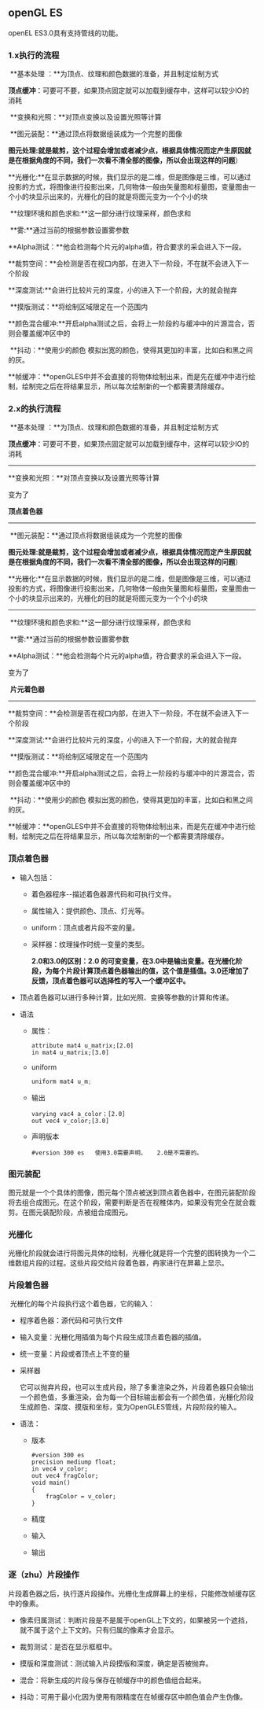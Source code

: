 ## openGL ES

openEL ES3.0具有支持管线的功能。

### 1.x执行的流程

​	**基本处理 ：**为顶点、纹理和颜色数据的准备，并且制定绘制方式

​	**顶点缓冲**：可要可不要，如果顶点固定就可以加载到缓存中，这样可以较少IO的消耗

​	**变换和光照：**对顶点变换以及设置光照等计算

​	**图元装配：**通过顶点将数据组装成为一个完整的图像	

​	**图元处理:**就是裁剪，这个过程会增加或者减少点，根据具体情况而定**产生原因就是在根据角度的不同，我们一次看不清全部的图像，所以会出现这样的问题**）

​	**光栅化:**在显示数据的时候，我们显示的是二维，但是图像是三维，可以通过投影的方式，将图像进行投影出来，几何物体一般由矢量图和标量图，变量图由一个小的块显示出来的，光栅化的目的就是将图元变为一个个小的块

​	**纹理环境和颜色求和:**这一部分进行纹理采样，颜色求和

​	**雾:**通过当前的根据参数设置雾参数

​	**Alpha测试：**他会检测每个片元的alpha值，符合要求的采会进入下一段。

​	**裁剪空间：**会检测是否在视口内部，在进入下一阶段，不在就不会进入下一个阶段

​	**深度测试:**会进行比较片元的深度，小的进入下一个阶段，大的就会抛弃

​	**摸版测试：**将绘制区域限定在一个范围内

​	**颜色混合缓冲:**开启alpha测试之后，会将上一阶段的与缓冲中的片源混合，否则会覆盖缓冲区中的

​	**抖动：**使用少的颜色 模拟出宽的颜色，使得其更加的丰富，比如白和黑之间的灰。

​	**帧缓冲：**openGLES中并不会直接的将物体绘制出来，而是先在缓冲中进行绘制，绘制完之后在将结果显示，所以每次绘制新的一个都需要清除缓存。

### 2.x的执行流程

​	**基本处理 ：**为顶点、纹理和颜色数据的准备，并且制定绘制方式

​	**顶点缓冲**：可要可不要，如果顶点固定就可以加载到缓存中，这样可以较少IO的消耗

------------

**变换和光照：**对顶点变换以及设置光照等计算

变为了

**顶点着色器**

---------

​	**图元装配：**通过顶点将数据组装成为一个完整的图像	

​	**图元处理:**就是裁剪，这个过程会增加或者减少点，根据具体情况而定**产生原因就是在根据角度的不同，我们一次看不清全部的图像，所以会出现这样的问题**）

​	**光栅化:**在显示数据的时候，我们显示的是二维，但是图像是三维，可以通过投影的方式，将图像进行投影出来，几何物体一般由矢量图和标量图，变量图由一个小的块显示出来的，光栅化的目的就是将图元变为一个个小的块

---------

​	**纹理环境和颜色求和:**这一部分进行纹理采样，颜色求和

​	**雾:**通过当前的根据参数设置雾参数

​	**Alpha测试：**他会检测每个片元的alpha值，符合要求的采会进入下一段。

变为了

​	**片元着色器**

----

​	**裁剪空间：**会检测是否在视口内部，在进入下一阶段，不在就不会进入下一个阶段

​	**深度测试:**会进行比较片元的深度，小的进入下一个阶段，大的就会抛弃

​	**摸版测试：**将绘制区域限定在一个范围内

​	**颜色混合缓冲:**开启alpha测试之后，会将上一阶段的与缓冲中的片源混合，否则会覆盖缓冲区中的

​	**抖动：**使用少的颜色 模拟出宽的颜色，使得其更加的丰富，比如白和黑之间的灰。

​	**帧缓冲：**openGLES中并不会直接的将物体绘制出来，而是先在缓冲中进行绘制，绘制完之后在将结果显示，所以每次绘制新的一个都需要清除缓存。





### 顶点着色器

- 输入包括：

  - 着色器程序--描述着色器源代码和可执行文件。

  - 属性输入：提供颜色、顶点、灯光等。

  - uniform：顶点或者片段不变的量。

  - 采样器：纹理操作时统一变量的类型。

    **2.0和3.0的区别：2.0 的可变变量，在3.0中是输出变量。在光栅化阶段，为每个片段计算顶点着色器输出的值，这个值是插值。3.0还增加了反馈，顶点着色器可以选择性的写入一个缓冲区中。**

- 顶点着色器可以进行多种计算，比如光照、变换等参数的计算和传递。

- 语法

  - 属性：

    ```
    attribute mat4 u_matrix;[2.0]
    in mat4 u_matrix;[3.0]
    ```

  - uniform

    ```c++
    uniform mat4 u_m;
    ```

  - 输出

    ```
    varying vac4 a_color；[2.0]
    out vec4 v_color;[3.0]
    ```

  - 声明版本

    ```
    #version 300 es   使用3.0需要声明，   2.0是不需要的。
    ```





### 图元装配

​	图元就是一个个具体的图像，图元每个顶点被送到顶点着色器中，在图元装配阶段将去组合成图元。在这个阶段，需要判断是否在视椎体内，如果没有完全在就会裁剪。在图元装配阶段，点被组合成图元。

### 光栅化

​	光栅化阶段就会进行将图元具体的绘制，光栅化就是将一个完整的图转换为一个二维数组片段的过程。这些片段交给片段着色器，冉家进行在屏幕上显示。

### 片段着色器

​	光栅化的每个片段执行这个着色器，它的输入：

- 程序着色器：源代码和可执行文件

- 输入变量：光栅化用插值为每个片段生成顶点着色器的插值。

- 统一变量：片段或者顶点上不变的量

- 采样器

  它可以抛弃片段，也可以生成片段，除了多重渲染之外，片段着色器只会输出一个颜色值，多重渲染，会为每一个目标输出都会有一个颜色值，光栅化阶段生成颜色、深度、摸版和坐标，变为OpenGLES管线，片段阶段的输入。

- 语法：

  - 版本

    ```
    #version 300 es
    precision mediump float;
    in vec4 v_color;
    out vec4 fragColor;
    void main()
    {
        fragColor = v_color;
    }
    ```

    

  - 精度

  - 输入

  - 输出

### 逐（zhu）片段操作

片段着色器之后，执行逐片段操作。光栅化生成屏幕上的坐标，只能修改帧缓存区中的像素。

- 像素归属测试：判断片段是不是属于openGL上下文的，如果被另一个遮挡，就不属于这个上下文的。只有归属的像素才会显示。

- 裁剪测试：是否在显示框框中。

- 摸版和深度测试：测试输入片段摸版和深度，确定是否被抛弃。

- 混合：将新生成的片段与保存在帧缓存中的颜色值组合起来。

- 抖动：可用于最小化因为使用有限精度在在帧缓存区中颜色值会产生伪像。

  

